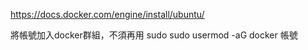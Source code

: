 
https://docs.docker.com/engine/install/ubuntu/


將帳號加入docker群組，不須再用 sudo
sudo usermod -aG docker 帳號





